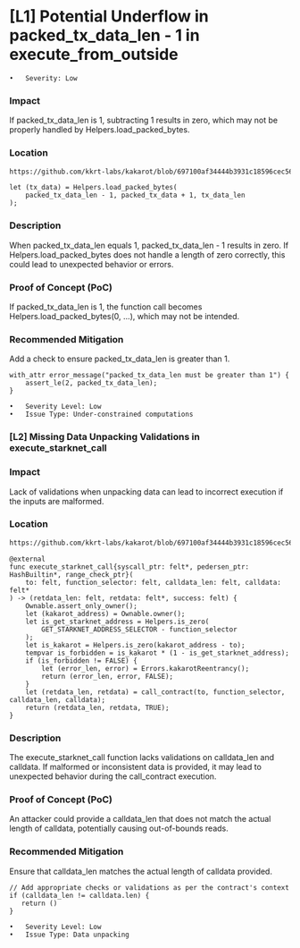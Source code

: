 # [L1] Potential Underflow in packed_tx_data_len - 1 in execute_from_outside

	•	Severity: Low

### Impact
If packed_tx_data_len is 1, subtracting 1 results in zero, which may not be properly handled by Helpers.load_packed_bytes.

### Location
```txt
https://github.com/kkrt-labs/kakarot/blob/697100af34444b3931c18596cec56c454caf28ed/src/kakarot/accounts/account_contract.cairo#L95-L149
```
```Cairo
let (tx_data) = Helpers.load_packed_bytes(
    packed_tx_data_len - 1, packed_tx_data + 1, tx_data_len
);
```
### Description
When packed_tx_data_len equals 1, packed_tx_data_len - 1 results in zero. If Helpers.load_packed_bytes does not handle a length of zero correctly, this could lead to unexpected behavior or errors.

### Proof of Concept (PoC)
If packed_tx_data_len is 1, the function call becomes Helpers.load_packed_bytes(0, ...), which may not be intended.

### Recommended Mitigation
Add a check to ensure packed_tx_data_len is greater than 1.
```Cairo
with_attr error_message("packed_tx_data_len must be greater than 1") {
    assert_le(2, packed_tx_data_len);
}
````
	•	Severity Level: Low
	•	Issue Type: Under-constrained computations

### [L2] Missing Data Unpacking Validations in execute_starknet_call

### Impact 
Lack of validations when unpacking data can lead to incorrect execution if the inputs are malformed.

### Location
```txt
https://github.com/kkrt-labs/kakarot/blob/697100af34444b3931c18596cec56c454caf28ed/src/kakarot/accounts/account_contract.cairo#L333-L349
```
```Cairo
@external
func execute_starknet_call{syscall_ptr: felt*, pedersen_ptr: HashBuiltin*, range_check_ptr}(
    to: felt, function_selector: felt, calldata_len: felt, calldata: felt*
) -> (retdata_len: felt, retdata: felt*, success: felt) {
    Ownable.assert_only_owner();
    let (kakarot_address) = Ownable.owner();
    let is_get_starknet_address = Helpers.is_zero(
        GET_STARKNET_ADDRESS_SELECTOR - function_selector
    );
    let is_kakarot = Helpers.is_zero(kakarot_address - to);
    tempvar is_forbidden = is_kakarot * (1 - is_get_starknet_address);
    if (is_forbidden != FALSE) {
        let (error_len, error) = Errors.kakarotReentrancy();
        return (error_len, error, FALSE);
    }
    let (retdata_len, retdata) = call_contract(to, function_selector, calldata_len, calldata);
    return (retdata_len, retdata, TRUE);
}
```

### Description
The execute_starknet_call function lacks validations on calldata_len and calldata. If malformed or inconsistent data is provided, it may lead to unexpected behavior during the call_contract execution.

### Proof of Concept (PoC)
An attacker could provide a calldata_len that does not match the actual length of calldata, potentially causing out-of-bounds reads.

### Recommended Mitigation
Ensure that calldata_len matches the actual length of calldata provided.
```Cairo
// Add appropriate checks or validations as per the contract's context
if (calldata_len != calldata.len) {
   return ()
}
```
	•	Severity Level: Low
	•	Issue Type: Data unpacking